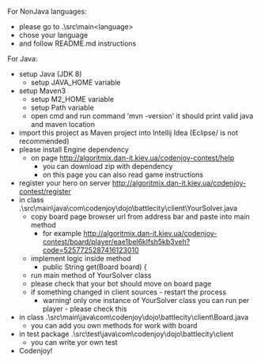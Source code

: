 For NonJava languages:
- please go to .\src\main\<language>
- chose your language
- and follow README.md instructions

For Java:
- setup Java (JDK 8)
    + setup JAVA_HOME variable
- setup Maven3
    + setup M2_HOME variable
    + setup Path variable
    + open cmd and run command 'mvn -version' it should print valid java and maven location
- import this project as Maven project into Intellij Idea (Eclipse/ is not recommended)
- please install Engine dependency
    + on page http://algoritmix.dan-it.kiev.ua/codenjoy-contest/help
        * you can download zip with dependency
        * on this page you can also read game instructions
- register your hero on server http://algoritmix.dan-it.kiev.ua/codenjoy-contest/register
- in class .\src\main\java\com\codenjoy\dojo\battlecity\client\YourSolver.java
    + copy board page browser url from address bar and paste into main method
        * for example http://algoritmix.dan-it.kiev.ua/codenjoy-contest/board/player/eae1bel6klfsh5kb3veh?code=5257725287416123010  
    + implement logic inside method
        * public String get(Board board) {
    + run main method of YourSolver class
    + please check that your bot should move on board page 
    + if something changed in client sources - restart the process
        * warning! only one instance of YourSolver class you can run per player - please check this
- in class .\src\main\java\com\codenjoy\dojo\battlecity\client\Board.java
    + you can add you own methods for work with board
- in test package .\src\test\java\com\codenjoy\dojo\battlecity\client
    + you can write yor own test
- Codenjoy!